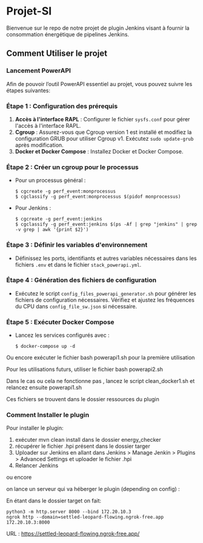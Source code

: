 # Projet-SI
Bienvenue sur le repo de notre projet de plugin Jenkins visant à fournir la consommation énergétique de pipelines Jenkins.

## Comment Utiliser le projet

### Lancement PowerAPI
Afin de pouvoir l’outil PowerAPI essentiel au projet, vous pouvez suivre les étapes suivantes:

### Étape 1 : Configuration des prérequis
1. **Accès à l'interface RAPL** : Configurer le fichier `sysfs.conf` pour gérer l'accès à l'interface RAPL.
2. **Cgroup** : Assurez-vous que Cgroup version 1 est installé et modifiez la configuration GRUB pour utiliser Cgroup v1. Exécutez `sudo update-grub` après modification.
3. **Docker et Docker Compose** : Installez Docker et Docker Compose.

### Étape 2 : Créer un cgroup pour le processus
- Pour un processus général :
  ```
  $ cgcreate -g perf_event:monprocessus
  $ cgclassify -g perf_event:monprocessus $(pidof monprocessus)
  ```
- Pour Jenkins :
  ```
  $ cgcreate -g perf_event:jenkins
  $ cgclassify -g perf_event:jenkins $(ps -Af | grep "jenkins" | grep -v grep | awk '{print $2}')
  ```

### Étape 3 : Définir les variables d'environnement
- Définissez les ports, identifiants et autres variables nécessaires dans les fichiers `.env` et dans le fichier `stack_powerapi.yml`.

### Étape 4 : Génération des fichiers de configuration
- Exécutez le script `config_files_powerapi_generator.sh` pour générer les fichiers de configuration nécessaires. Vérifiez et ajustez les fréquences du CPU dans `config_file_sw.json` si nécessaire.

### Étape 5 : Exécuter Docker Compose
- Lancez les services configurés avec :
  ```
  $ docker-compose up -d
  ```

Ou encore exécuter le fichier bash powerapi1.sh pour la première utilisation 

Pour les utilisations futurs, utiliser le fichier bash powerapi2.sh 

Dans le cas ou cela ne fonctionne pas ,  lancez le script clean_docker1.sh et relancez ensuite powerapi1.sh

Ces fichiers se trouvent dans le dossier ressources du plugin

### Comment Installer  le plugin 

Pour installer le plugin: 
1. exécuter mvn clean install dans le dossier energy_checker
2. récupérer le fichier .hpi présent dans le dossier targer
3. Uploader sur Jenkins en allant dans Jenkins > Manage Jenkin > Plugins > Advanced Settings et uploader le fichier .hpi
4. Relancer Jenkins

ou encore 

on lance un serveur qui va héberger le plugin (depending on config) : 

En étant dans le dossier target on fait: 
 
```
python3 -m http.server 8000 --bind 172.20.10.3
ngrok http --domain=settled-leopard-flowing.ngrok-free.app 172.20.10.3:8000
```

URL :
https://settled-leopard-flowing.ngrok-free.app/


